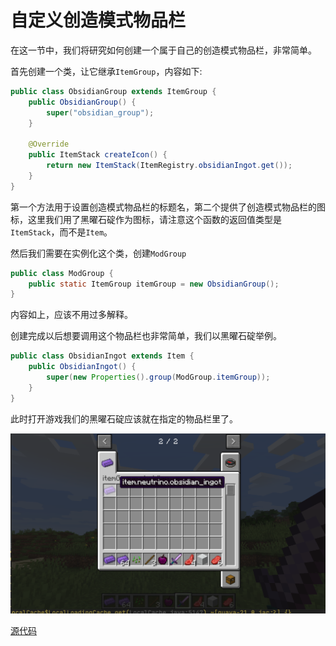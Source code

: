 # 自定义创造模式物品栏

在这一节中，我们将研究如何创建一个属于自己的创造模式物品栏，非常简单。

首先创建一个类，让它继承`ItemGroup`，内容如下:

```java
public class ObsidianGroup extends ItemGroup {
    public ObsidianGroup() {
        super("obsidian_group");
    }

    @Override
    public ItemStack createIcon() {
        return new ItemStack(ItemRegistry.obsidianIngot.get());
    }
}
```

第一个方法用于设置创造模式物品栏的标题名，第二个提供了创造模式物品栏的图标，这里我们用了黑曜石碇作为图标，请注意这个函数的返回值类型是`ItemStack`，而不是`Item`。

然后我们需要在实例化这个类，创建`ModGroup`

```java
public class ModGroup {
    public static ItemGroup itemGroup = new ObsidianGroup();
}
```

内容如上，应该不用过多解释。

创建完成以后想要调用这个物品栏也非常简单，我们以黑曜石碇举例。

```java
public class ObsidianIngot extends Item {
    public ObsidianIngot() {
        super(new Properties().group(ModGroup.itemGroup));
    }
}
```

此时打开游戏我们的黑曜石碇应该就在指定的物品栏里了。

![image-20200427211358242](group.assets/image-20200427211358242.png)

[源代码](https://github.com/FledgeXu/NeutrinoSourceCode/tree/master/src/main/java/com/tutorial/neutrino/group)
